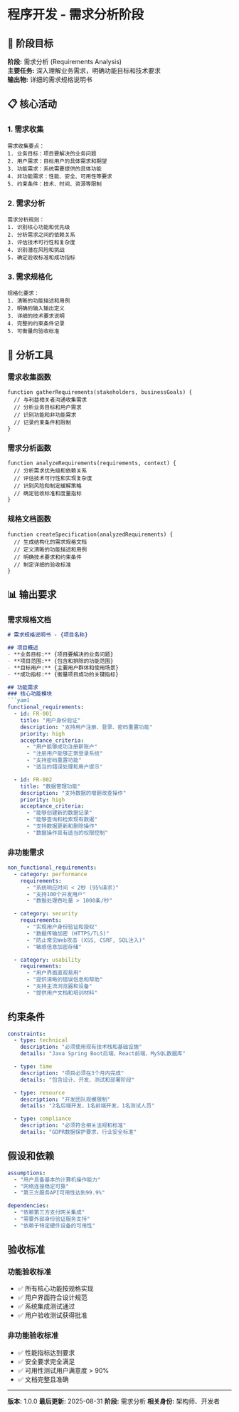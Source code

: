 # 程序开发 - 需求分析阶段

## 🎯 阶段目标

**阶段:** 需求分析 (Requirements Analysis)  
**主要任务:** 深入理解业务需求，明确功能目标和技术要求  
**输出物:** 详细的需求规格说明书

## 📋 核心活动

### 1. 需求收集
```prompt
需求收集要点：
1. 业务目标：项目要解决的业务问题
2. 用户需求：目标用户的具体需求和期望
3. 功能需求：系统需要提供的具体功能
4. 非功能需求：性能、安全、可用性等要求
5. 约束条件：技术、时间、资源等限制
```

### 2. 需求分析
```prompt
需求分析规则：
1. 识别核心功能和优先级
2. 分析需求之间的依赖关系
3. 评估技术可行性和复杂度
4. 识别潜在风险和挑战
5. 确定验收标准和成功指标
```

### 3. 需求规格化
```prompt
规格化要求：
1. 清晰的功能描述和用例
2. 明确的输入输出定义
3. 详细的技术要求说明
4. 完整的约束条件记录
5. 可衡量的验收标准
```

## 🔧 分析工具

### 需求收集函数
```prompt
function gatherRequirements(stakeholders, businessGoals) {
  // 与利益相关者沟通收集需求
  // 分析业务目标和用户需求
  // 识别功能和非功能需求
  // 记录约束条件和限制
}
```

### 需求分析函数
```prompt
function analyzeRequirements(requirements, context) {
  // 分析需求优先级和依赖关系
  // 评估技术可行性和实现复杂度
  // 识别风险和制定缓解策略
  // 确定验收标准和度量指标
}
```

### 规格文档函数
```prompt
function createSpecification(analyzedRequirements) {
  // 生成结构化的需求规格文档
  // 定义清晰的功能描述和用例
  // 明确技术要求和约束条件
  // 制定详细的验收标准
}
```

## 📊 输出要求

### 需求规格文档
```markdown
# 需求规格说明书 - {项目名称}

## 项目概述
- **业务目标:** {项目要解决的业务问题}
- **项目范围:** {包含和排除的功能范围}
- **目标用户:** {主要用户群体和使用场景}
- **成功指标:** {衡量项目成功的关键指标}

## 功能需求
### 核心功能模块
```yaml
functional_requirements:
  - id: FR-001
    title: "用户身份验证"
    description: "支持用户注册、登录、密码重置功能"
    priority: high
    acceptance_criteria:
      - "用户能够成功注册新账户"
      - "注册用户能够正常登录系统"
      - "支持密码重置功能"
      - "适当的错误处理和用户提示"

  - id: FR-002
    title: "数据管理功能"
    description: "支持数据的增删改查操作"
    priority: high
    acceptance_criteria:
      - "能够创建新的数据记录"
      - "能够查询和检索现有数据"
      - "支持数据更新和删除操作"
      - "数据操作具有适当的权限控制"
```

### 非功能需求
```yaml
non_functional_requirements:
  - category: performance
    requirements:
      - "系统响应时间 < 2秒 (95%请求)"
      - "支持100个并发用户"
      - "数据处理吞吐量 > 1000条/秒"

  - category: security
    requirements:
      - "实现用户身份验证和授权"
      - "数据传输加密 (HTTPS/TLS)"
      - "防止常见Web攻击 (XSS, CSRF, SQL注入)"
      - "敏感信息加密存储"

  - category: usability
    requirements:
      - "用户界面直观易用"
      - "提供清晰的错误信息和帮助"
      - "支持主流浏览器和设备"
      - "提供用户文档和培训材料"
```

## 约束条件
```yaml
constraints:
  - type: technical
    description: "必须使用现有技术栈和基础设施"
    details: "Java Spring Boot后端，React前端，MySQL数据库"

  - type: time
    description: "项目必须在3个月内完成"
    details: "包含设计、开发、测试和部署阶段"

  - type: resource
    description: "开发团队规模限制"
    details: "2名后端开发，1名前端开发，1名测试人员"

  - type: compliance
    description: "必须符合相关法规和标准"
    details: "GDPR数据保护要求，行业安全标准"
```

## 假设和依赖
```yaml
assumptions:
  - "用户具备基本的计算机操作能力"
  - "网络连接稳定可靠"
  - "第三方服务API可用性达到99.9%"

dependencies:
  - "依赖第三方支付网关集成"
  - "需要外部身份验证服务支持"
  - "依赖于特定硬件设备的可用性"
```

## 验收标准

### 功能验收标准
- ✅ 所有核心功能按规格实现
- ✅ 用户界面符合设计规范
- ✅ 系统集成测试通过
- ✅ 用户验收测试获得批准

### 非功能验收标准
- ✅ 性能指标达到要求
- ✅ 安全要求完全满足
- ✅ 可用性测试用户满意度 > 90%
- ✅ 文档完整且准确

---
**版本:** 1.0.0
**最后更新:** 2025-08-31
**阶段:** 需求分析
**相关身份:** 架构师、开发者